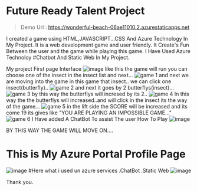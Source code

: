 # Future Ready Talent Project
> Demo Url : https://wonderful-beach-06ae11010.2.azurestaticapps.net


I created a game using HTML,JAVASCRIPT...CSS And Azure Technology In My Project. It is a web development game and user friendly. It Create's Fun Between the user and the game while playing this game.
I Have Used Azure Technoloy #Chatbot And Static Web In My Project.

My project First page Interface
![image](https://user-images.githubusercontent.com/115967790/198081045-2936e5f8-03ce-4dfc-a645-e4d96b043366.png) 
like this the game will run you can choose one of the insect in the insect list and next...
![game 1](https://user-images.githubusercontent.com/115967790/198084515-674dc9b8-a99a-41de-9925-f0f65a6bbbf2.png)
and next we are moving into the game in this game  that insect.. we can click one insect(butterfly)..
![game 2](https://user-images.githubusercontent.com/115967790/198085898-f61f032b-5eb8-4400-bf0b-8a0e11d58dee.png)
and next it goes by 2 butterflys(insect)...
![game 3](https://user-images.githubusercontent.com/115967790/198086143-c67d8320-1e41-42fc-8155-68b8582baa58.png)
 by this way the butterflys will incresed by its 2..
 ![game 4](https://user-images.githubusercontent.com/115967790/198086261-9a7d8e70-93a1-41cd-aeb2-56498d69f95e.png)
In this way the the butterflys will increased..and will click in the insect its the way of the game...
![game 5](https://user-images.githubusercontent.com/115967790/198087419-18ea0bda-27e8-40bb-9c96-530fdb6dfbf2.png)
in the lift side the SCORE will be increased and its come 19 its gives like "YOU ARE PLAYING AN IMPOSSIBLE GAME..."
![game 6](https://user-images.githubusercontent.com/115967790/198087827-c4196e63-a22f-4c71-a93e-b16dda304d90.png)
I Have added A ChatBot To assist The user How To Play
![image](https://user-images.githubusercontent.com/115967790/202670626-44d2b1c7-a56f-4cef-a9d6-befb4e36b7c2.png)

 
 
 
 BY THIS WAY THE GAME WILL MOVE ON....
 
 # This is My Azure Portal Profile Page
 ![image](https://user-images.githubusercontent.com/115967790/198300580-142d58ef-f6d4-435b-a767-7aae338e1e01.png)
#Here what i used un azure services
.ChatBot
.Static Web
![image](https://user-images.githubusercontent.com/115967790/202666159-5b947d4c-47ea-41d0-b4b4-a0459c22c021.png)

 Thank you.
